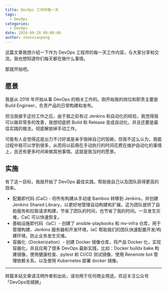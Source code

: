 ```yaml
---
title: DevOps 工作的每一天
tags:
  - DevOps
categories:
  - DevOps
date: 2024-09-20 00:00:00
author: shenxianpeng
---
```


这篇文章我想介绍一下作为 DevOps 工程师的每一天工作内容，与大家分享和交流。我也想知道你们每天都在做什么事情。

那就开始吧。

## 愿景

我是从 2018 年开始从事 DevOps 的相关工作的。刚开始我的岗位和职责主要是 Build Engineer，负责产品的日常构建和发布。

但当我接手这份工作之后，由于我之前有过 Jenkins 和自动化的经验，我觉得我可以做非常多的改善，我想彻底把 Build 和 Release 变成自动化，并且还要是最佳实践的做法，彻底解放掉手动工作。

可能有人会觉得这是出力不讨好或是亲手毁掉自己的饭碗，但我不这么认为，我能过程中我可以学到很多，从而将以前用在手动执行的时间花费在维护自动化的事情上，且还有更多时间来做其他事情。这就是我当时的愿景。

## 实施

有了这一目标，我就开始了 DevOps 最佳实践，帮助我自己以及团队获得更高的效率。

* 配置即代码 (CaC) - 将所有构建从手动或 Bamboo 转移到 Jenkins，并创建 Jenkins Shared Library，以更好地管理自动构建和扩展。这为团队提供了自助服务和拉取请求构建，节省了团队的时间，也节省了我的时间。一旦发生灾难，CaC 可以快速恢复。
* 基础设施即代码（IaC）- 创建了 ansible-playbooks 和 mv-infra 仓库，用于管理构建、Jenkins 服务器和开发环境，IaC 帮助我们的团队快速配置开发/构建环境，防止业务发生灾难。
* 容器化（Dockerization）- 创建 Docker 镜像仓库，将产品 Docker 化，实现容器化，并且应用了很多 DevOps 最新实践，比如：Docker buildx bake 构建镜像，使用健康检查、pytest 和 CI/CD 测试镜像，使用 Renenote bot 管理依赖关系，以及使用 Kubernetes 部署 docker 镜像。

---

转载本站文章请注明作者和出处，请勿用于任何商业用途。欢迎关注公众号「DevOps攻城狮」
